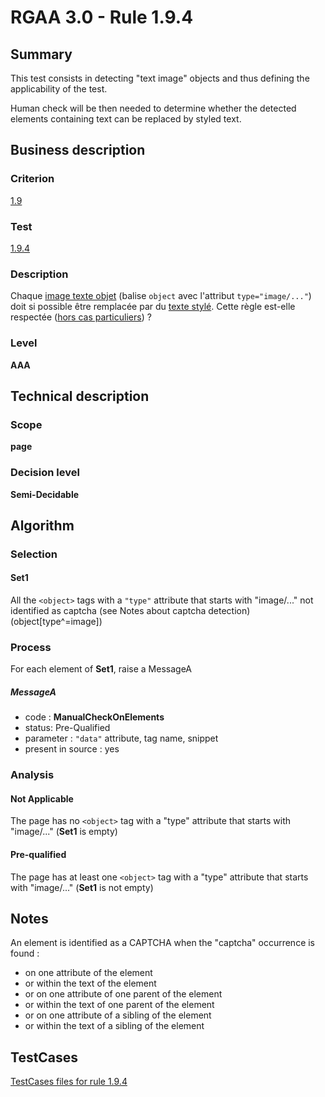 # RGAA 3.0 -  Rule 1.9.4

## Summary

This test consists in detecting "text image" objects and thus defining the applicability of the test.

Human check will be then needed to determine whether the detected elements containing text can be replaced by styled text.

## Business description

### Criterion

[1.9](http://disic.github.io/rgaa_referentiel_en/RGAA3.0_Criteria_English_version_v1.html#crit-1-9)

### Test

[1.9.4](http://disic.github.io/rgaa_referentiel_en/RGAA3.0_Criteria_English_version_v1.html#test-1-9-4)

### Description

Chaque <a href="http://references.modernisation.gouv.fr/referentiel-technique-0#mImgTextObj">image texte objet</a> (balise `object` avec l'attribut `type="image/..."`) doit si possible &ecirc;tre remplac&eacute;e par du <a href="http://references.modernisation.gouv.fr/referentiel-technique-0#mTexteStyle">texte styl&eacute;</a>. Cette r&egrave;gle est-elle respect&eacute;e (<a href="http://references.modernisation.gouv.fr/referentiel-technique-0#cpCrit19-" title="Cas particuliers pour le crit&egrave;re 1.9">hors cas particuliers</a>) ?

### Level

**AAA**

## Technical description

### Scope

**page**

### Decision level

**Semi-Decidable**

## Algorithm

### Selection

#### Set1

All the `<object>` tags with a `"type"` attribute that starts with "image/..." not identified as captcha (see Notes about captcha detection)  (object[type^=image])

### Process

For each element of **Set1**, raise a MessageA

##### MessageA 

-    code : **ManualCheckOnElements** 
-    status: Pre-Qualified
-    parameter : `"data"` attribute, tag name, snippet
-    present in source : yes

### Analysis

#### Not Applicable

The page has no `<object>` tag with a "type" attribute that starts with "image/..." (**Set1** is empty)

#### Pre-qualified

The page has at least one `<object>` tag with a "type" attribute that starts with "image/..." (**Set1** is not empty)

## Notes

An element is identified as a CAPTCHA when the "captcha" occurrence is found :

- on one attribute of the element
- or within the text of the element
- or on one attribute of one parent of the element
- or within the text of one parent of the element
- or on one attribute of a sibling of the element
- or within the text of a sibling of the element



##  TestCases 

[TestCases files for rule 1.9.4](https://github.com/Asqatasun/Asqatasun/tree/master/rules/rules-rgaa3.0/src/test/resources/testcases/rgaa30/Rgaa30Rule010904/) 



